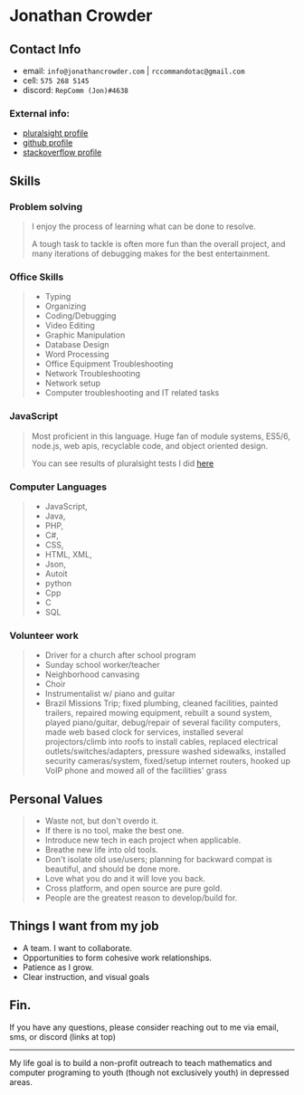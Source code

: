 # Jonathan Crowder
## Contact Info
- email: `info@jonathancrowder.com` | `rccommandotac@gmail.com`
- cell: `575 268 5145`
- discord: `RepComm (Jon)#4638`

### External info:
- [pluralsight profile](https://app.pluralsight.com/profile/jonathan-crowder)
- [github profile](https://github.com/RepComm)
- [stackoverflow profile](https://stackoverflow.com/users/8112809/jonathan-crowder)
## Skills
### Problem solving
> I enjoy the process of learning what
> can be done to resolve.
> 
> A tough task to tackle is often more fun than the
> overall project, and many iterations of debugging
> makes for the best entertainment.

### Office Skills
> * Typing
> * Organizing
> * Coding/Debugging
> * Video Editing
> * Graphic Manipulation
> * Database Design
> * Word Processing
> * Office Equipment Troubleshooting
> * Network Troubleshooting
> * Network setup
> * Computer troubleshooting and IT related tasks

### JavaScript
> Most proficient in this language.
> Huge fan of module systems, ES5/6, node.js,
> web apis, recyclable code, and object oriented design.
> 
> You can see results of pluralsight tests I did [here](https://app.pluralsight.com/profile/jonathan-crowder)
### Computer Languages
> * JavaScript,
> * Java,
> * PHP,
> * C#,
> * CSS,
> * HTML, XML, 
> * Json,
> * Autoit
> * python
> * Cpp
> * C
> * SQL

### Volunteer work
> * Driver for a church after school program
> * Sunday school worker/teacher
> * Neighborhood canvasing
>* Choir
> * Instrumentalist w/ piano and guitar
> * Brazil Missions Trip;
> fixed plumbing,
> cleaned facilities,
> painted trailers,
> repaired mowing equipment,
> rebuilt a sound system,
> played piano/guitar,
> debug/repair of several facility computers,
> made web based clock for services,
> installed several projectors/climb into roofs to install cables, 
> replaced electrical outlets/switches/adapters,
> pressure washed sidewalks,
> installed security cameras/system,
> fixed/setup internet routers, hooked up VoIP phone
> and mowed all of the facilities' grass

## Personal Values
> * Waste not, but don't overdo it.
> * If there is no tool, make the best one.
> * Introduce new tech in each project when applicable.
> * Breathe new life into old tools.
> * Don't isolate old use/users; planning for backward compat is beautiful, and should be done more.
> * Love what you do and it will love you back.
> * Cross platform, and open source are pure gold.
> * People are the greatest reason to develop/build for.

## Things I want from my job
* A team. I want to collaborate.
* Opportunities to form cohesive work relationships.
* Patience as I grow.
* Clear instruction, and visual goals

## Fin.
If you have any questions, please consider reaching
out to me via email, sms, or discord (links at top)

----
My life goal is to build a non-profit outreach
to teach mathematics and computer programing to youth (though not exclusively youth) in depressed areas. 

